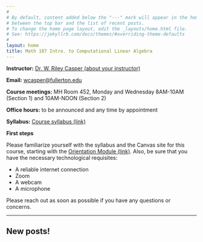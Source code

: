 ```yaml
---
#
# By default, content added below the "---" mark will appear in the home page
# between the top bar and the list of recent posts.
# To change the home page layout, edit the _layouts/home.html file.
# See: https://jekyllrb.com/docs/themes/#overriding-theme-defaults
#
layout: home
title: Math 107 Intro. to Computational Linear Algebra
---
```



**Instructor:** <a target="_parent" href="instructor.html">Dr. W. Riley Casper (about your instructor)</a>

**Email:** wcasper@fullerton.edu

**Course meetings:** MH Room 452, Monday and Wednesday 8AM-10AM (Section 1) and 10AM-NOON (Section 2)

**Office hours:** to be announced and any time by appointment

**Syllabus:** <a target="_parent" href="extras/syllabus.html">Course syllabus (link)</a>

**First steps**

Please familiarize yourself with the syllabus and the Canvas site for this course, starting with the <a target="_parent" href="https://csufullerton.instructure.com/courses/3252440/modules/7883087">Orientation Module (link)</a>.  Also, be sure that you have the necessary technological requisites:
* A reliable internet connection
* Zoom
* A webcam
* A microphone

Please reach out as soon as possible if you have any questions or concerns.

***

## New posts!

